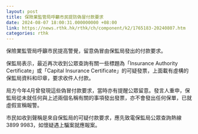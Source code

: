 ```yaml
---
layout: post
title: 保險業監管局呼籲市民提防偽冒付款要求
date: 2024-08-07 18:00:31.000000000 +08:00
link: https://news.rthk.hk/rthk/ch/component/k2/1765183-20240807.htm
categories: rthk
---
```


保險業監管局呼籲市民提高警覺，留意偽冒由保監局發出的付款要求。

保監局表示，最近再次收到公眾查詢有關一些標題為「Insurance Authority Certificate」或「Capital Insurance Certificate」的可疑發票，上面載有虛構的保監局資料和印章，要求收件人付款。

局方今年4月曾發現這些偽冒付款要求，當時亦有提醒公眾留意。發言人重申，保監局從未就任何與上述兩個名稱有關的事項發出發票，亦不會發出任何保單，已就虛假宣稱報警。

市民如收到聲稱是來自保監局的可疑付款要求，應先致電保監局公眾查詢熱線3899 9983，如懷疑遇上騙案就應報案。
